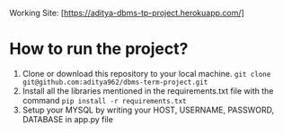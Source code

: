 Working Site: [https://aditya-dbms-tp-project.herokuapp.com/]

# How to run the project?

1. Clone or download this repository to your local machine. `git clone git@github.com:aditya962/dbms-term-project.git`
2. Install all the libraries mentioned in the requirements.txt file with the command `pip install -r requirements.txt`
3. Setup your MYSQL by writing your HOST, USERNAME, PASSWORD, DATABASE in app.py file
